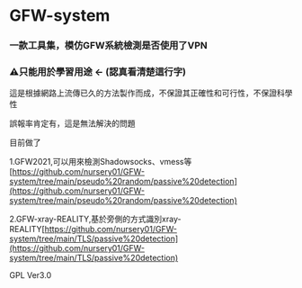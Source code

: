 # GFW-system

### 一款工具集，模仿GFW系統檢測是否使用了VPN

### ⚠️只能用於學習用途 <- (認真看清楚這行字)

這是根據網路上流傳已久的方法製作而成，不保證其正確性和可行性，不保證科學性

誤報率肯定有，這是無法解決的問題

目前做了

1.GFW2021,可以用來檢測Shadowsocks、vmess等[https://github.com/nursery01/GFW-system/tree/main/pseudo%20random/passive%20detection](https://github.com/nursery01/GFW-system/tree/main/pseudo%20random/passive%20detection)

2.GFW-xray-REALITY,基於旁側的方式識別xray-REALITY[https://github.com/nursery01/GFW-system/tree/main/TLS/passive%20detection](https://github.com/nursery01/GFW-system/tree/main/TLS/passive%20detection)

GPL Ver3.0
